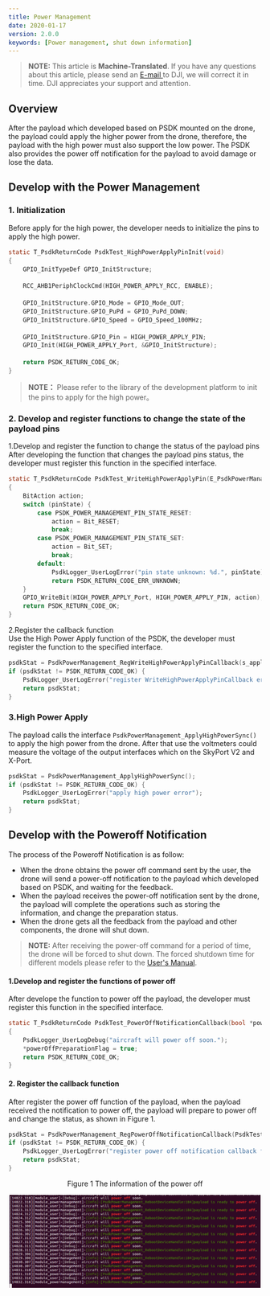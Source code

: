 ```yaml
---
title: Power Management
date: 2020-01-17
version: 2.0.0
keywords: [Power management, shut down information]
---
```

> **NOTE:** This article is **Machine-Translated**. If you have any questions about this article, please send an <a href="mailto:dev@dji.com">E-mail </a>to DJI, we will correct it in time. DJI appreciates your support and attention.

## Overview
After the payload which developed based on PSDK mounted on the drone, the payload could apply the higher power from the drone, therefore, the payload with the high power must also support the low power. The PSDK also provides the power off notification for the payload to avoid damage or lose the data.

## Develop with the Power Management
### 1. Initialization  
Before apply for the high power, the developer needs to initialize the pins to apply the high power.

```c
static T_PsdkReturnCode PsdkTest_HighPowerApplyPinInit(void)
{
    GPIO_InitTypeDef GPIO_InitStructure;

    RCC_AHB1PeriphClockCmd(HIGH_POWER_APPLY_RCC, ENABLE);

    GPIO_InitStructure.GPIO_Mode = GPIO_Mode_OUT;
    GPIO_InitStructure.GPIO_PuPd = GPIO_PuPd_DOWN;
    GPIO_InitStructure.GPIO_Speed = GPIO_Speed_100MHz;

    GPIO_InitStructure.GPIO_Pin = HIGH_POWER_APPLY_PIN;
    GPIO_Init(HIGH_POWER_APPLY_Port, &GPIO_InitStructure);

    return PSDK_RETURN_CODE_OK;
}
```
> **NOTE：** Please refer to the library of the development platform to init the pins to apply for the high power。

### 2. Develop and register functions to change the state of the payload pins
1.Develop and register the function to change the status of the payload pins     
After developing the function that changes the payload pins status, the developer must register this function in the specified interface.    

```c
static T_PsdkReturnCode PsdkTest_WriteHighPowerApplyPin(E_PsdkPowerManagementPinState pinState)
{
    BitAction action;
    switch (pinState) {
        case PSDK_POWER_MANAGEMENT_PIN_STATE_RESET:
            action = Bit_RESET;
            break;
        case PSDK_POWER_MANAGEMENT_PIN_STATE_SET:
            action = Bit_SET;
            break;
        default:
            PsdkLogger_UserLogError("pin state unknown: %d.", pinState);
            return PSDK_RETURN_CODE_ERR_UNKNOWN;
    }
    GPIO_WriteBit(HIGH_POWER_APPLY_Port, HIGH_POWER_APPLY_PIN, action);
    return PSDK_RETURN_CODE_OK;
}
```

2.Register the callback function      
Use the High Power Apply function of the PSDK, the developer must register the function to the specified interface.

```c
psdkStat = PsdkPowerManagement_RegWriteHighPowerApplyPinCallback(s_applyHighPowerHandler.pinWrite);
if (psdkStat != PSDK_RETURN_CODE_OK) {
    PsdkLogger_UserLogError("register WriteHighPowerApplyPinCallback error.");
    return psdkStat;
}
```

### 3.High Power Apply
The payload calls the interface `PsdkPowerManagement_ApplyHighPowerSync()` to apply the high power from the drone. After that use the voltmeters could measure the voltage of the output interfaces which on the SkyPort V2 and X-Port.

```c
psdkStat = PsdkPowerManagement_ApplyHighPowerSync();
if (psdkStat != PSDK_RETURN_CODE_OK) {
    PsdkLogger_UserLogError("apply high power error");
    return psdkStat;
}
```

## Develop with the Poweroff Notification

The process of the Poweroff Notification is as follow:
* When the drone obtains the power off command sent by the user, the drone will send a power-off notification to the payload which developed based on PSDK, and waiting for the feedback.
* When the payload receives the power-off notification sent by the drone, the payload will complete the operations such as storing the information, and change the preparation status.
* When the drone gets all the feedback from the payload and other components, the drone will shut down.

>**NOTE:** After receiving the power-off command for a period of time, the drone will be forced to shut down. The forced shutdown time for different models please refer to the <a href="https://www.dji.com/cn/products/enterprise?site=brandsite&from=nav#drones">User's Manual</a>.

#### 1.Develop and register the functions of power off  
After develope the function to power off the payload, the developer must register this function in the specified interface.    

```c
static T_PsdkReturnCode PsdkTest_PowerOffNotificationCallback(bool *powerOffPreparationFlag)
{
    PsdkLogger_UserLogDebug("aircraft will power off soon.");
    *powerOffPreparationFlag = true;
    return PSDK_RETURN_CODE_OK;
}
```

#### 2. Register the callback function        
After register the power off function of the payload, when the payload received the notification to power off, the payload will prepare to power off and change the status, as shown in Figure 1.

```c
psdkStat = PsdkPowerManagement_RegPowerOffNotificationCallback(PsdkTest_PowerOffNotificationCallback);
if (psdkStat != PSDK_RETURN_CODE_OK) {
    PsdkLogger_UserLogError("register power off notification callback function error");
    return psdkStat;
}
```

<div>
<div style="text-align: center"><p>Figure 1 The information of the power off</p>
</div>
<div style="text-align: center"><p><span>
      <img src="../images/power_off_notification.png" width="500" alt/></span></p>
</div></div>
 